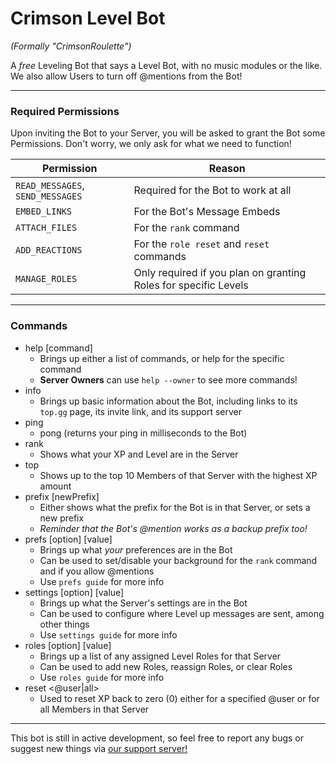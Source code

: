 # Crimson Level Bot
*(Formally "CrimsonRoulette")*

A *free* Leveling Bot that says a Level Bot, with no music modules or the like. We also allow Users to turn off @mentions from the Bot!

---
### Required Permissions
Upon inviting the Bot to your Server, you will be asked to grant the Bot some Permissions. Don't worry, we only ask for what we need to function!

| Permission | Reason |
|--|--|
| `READ_MESSAGES`, `SEND_MESSAGES` | Required for the Bot to work at all |
| `EMBED_LINKS` | For the Bot's Message Embeds |
| `ATTACH_FILES` | For the `rank` command |
| `ADD_REACTIONS` | For the `role reset` and `reset` commands |
| `MANAGE_ROLES` | Only required if you plan on granting Roles for specific Levels |

---
### Commands
* help [command]
	* Brings up either a list of commands, or help for the specific command
	* **Server Owners** can use `help --owner` to see more commands!
* info
	* Brings up basic information about the Bot, including links to its `top.gg` page, its invite link, and its support server
* ping
	* pong (returns your ping in milliseconds to the Bot)
* rank
	* Shows what your XP and Level are in the Server
* top
	* Shows up to the top 10 Members of that Server with the highest XP amount
* prefix [newPrefix]
	* Either shows what the prefix for the Bot is in that Server, or sets a new prefix
	* *Reminder that the Bot's @mention works as a backup prefix too!*
* prefs [option] [value]
	* Brings up what *your* preferences are in the Bot
	* Can be used to set/disable your background for the `rank` command and if you allow @mentions
	* Use `prefs guide` for more info
* settings [option] [value]
	* Brings up what the Server's settings are in the Bot
	* Can be used to configure where Level up messages are sent, among other things
	* Use `settings guide` for more info
* roles [option] [value]
	* Brings up a list of any assigned Level Roles for that Server
	* Can be used to add new Roles, reassign Roles, or clear Roles
	* Use `roles guide` for more info
* reset <@user|all>
	* Used to reset XP back to zero (0) either for a specified @user or for all Members in that Server

---
This bot is still in active development, so feel free to report any bugs or suggest new things via [our support server!](https://discord.gg/YuxSF39)